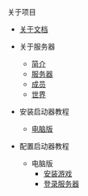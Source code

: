 
关于项目
- [关于文档](about/关于本文档的说明.md)
  
- 关于服务器
  - [简介](about-server/introduction.md)
  - [服务器](about-server/server.md)
  - [成员](about-server/members.md)
  - [世界](about-server/world.md)

- 安装启动器教程
  - [电脑版](教程/安装/电脑版安装教程.md)
- 配置启动器教程
  - 电脑版
    - [安装游戏](教程/配置/电脑版配置教程.md)
    - [登录服务器](教程/配置/TBST专属-电脑版外置登录教程.md)
